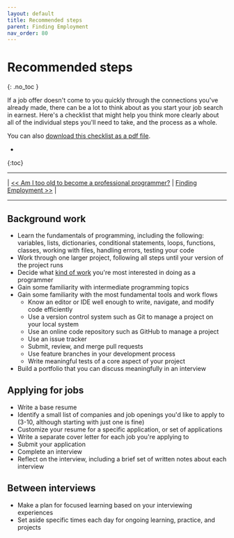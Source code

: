 ```yaml
---
layout: default
title: Recommended steps
parent: Finding Employment
nav_order: 80
---
```


# Recommended steps
{: .no_toc }

If a job offer doesn't come to you quickly through the connections you've already made, there can be a lot to think about as you start your job search in earnest. Here's a checklist that might help you think more clearly about all of the individual steps you'll need to take, and the process as a whole.

You can also [download this checklist as a pdf file]().

* 
{:toc}

---

| [<< Am I too old to become a professional programmer?](../age_in_tech/) | [Finding Employment >>](../../finding_employment/) |

---

## Background work

- Learn the fundamentals of programming, including the following: variables, lists, dictionaries, conditional statements, loops, functions, classes, working with files, handling errors, testing your code
- Work through one larger project, following all steps until your version of the project runs
- Decide what [kind of work](../../focus_areas/) you're most interested in doing as a programmer
- Gain some familiarity with intermediate programming topics
- Gain some familiarity with the most fundamental tools and work flows
  - Know an editor or IDE well enough to write, navigate, and modify code efficiently
  - Use a version control system such as Git to manage a project on your local system
  - Use an online code repository such as GitHub to manage a project
  - Use an issue tracker
  - Submit, review, and merge pull requests
  - Use feature branches in your development process
  - Write meaningful tests of a core aspect of your project
- Build a portfolio that you can discuss meaningfully in an interview

## Applying for jobs

- Write a base resume
- Identify a small list of companies and job openings you'd like to apply to (3-10, although starting with just one is fine)
- Customize your resume for a specific application, or set of applications
- Write a separate cover letter for each job you're applying to
- Submit your application
- Complete an interview
- Reflect on the interview, including a brief set of written notes about each interview

## Between interviews

- Make a plan for focused learning based on your interviewing experiences
- Set aside specific times each day for ongoing learning, practice, and projects